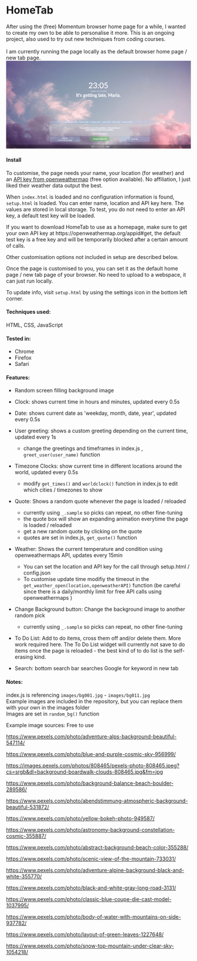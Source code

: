 # HomeTab
After using the (free) Momentum browser home page for a while, I wanted to create my own to be able to personalise it more. 
This is an ongoing project, also used to try out new techniques from coding courses.<br><br>
I am currently running the page locally as the default browser home page / new tab page.<br>
<img src="images/screenshot.png" width="800px"> 

#### Install
<p>To customise, the page needs your name, your location (for weather) and an <a href="https://openweathermap.org/appid#get">API key from openweathermap</a> (free option available). No affiliation, I just liked their weather data output the best.</p>

When `index.html` is loaded and no configuration information is found, `setup.html` is loaded. You can enter name, location and API key here. The values are stored in local storage. To test, you do not need to enter an API key, a default test key will be loaded.

<p>If you want to download HomeTab to use as a homepage, make sure to get your own API key at https://openweathermap.org/appid#get, the default test key is a free key and will be temporarily blocked after a certain amount of calls.</p>


<p>Other customisation options not included in setup are described below.</p>
<p>Once the page is customised to you, you can set it as the default home page / new tab page of your browser. No need to upload to a webspace, it can just run locally.</p>

To update info, visit `setup.html` by using the settings icon in the bottom left corner. 


#### Techniques used:
HTML, CSS, JavaScript

#### Tested in:

- Chrome
- Firefox
- Safari

#### Features:

- Random screen filling background image

- Clock: shows current time in hours and minutes, updated every 0.5s
- Date: shows current date as 'weekday, month, date, year', updated every 0.5s
- User greeting: shows a custom greeting depending on the current time, updated every 1s
    - change the greetings and timeframes in index.js , `greet_user(user_name)` function

- Timezone Clocks: show current time in different locations around the world, updated every 0.5s
    - modify `get_times()` and `worldclock()` function in index.js to edit which cities / timezones to show

- Quote: Shows a random quote whenever the page is loaded / reloaded 
    - currently using `_.sample` so picks can repeat, no other fine-tuning
    - the quote box will show an expanding animation everytime the page is loaded / reloaded
    - get a new random quote by clicking on the quote
    - quotes are set in index.js, `get_quote()` function
    

- Weather: Shows the current temperature and condition using openweathermaps API, updates every 15min
    - You can set the location and API key for the call through setup.html / config.json
    - To customise update time modifiy the timeout in the `get_weather_open(location,openweatherAPI)` function (be careful since there is a daily/monthly limit for free API calls using openweathermaps )

- Change Background button: Change the background image to another random pick 
    - currently using `_.sample` so picks can repeat, no other fine-tuning

- To Do List: Add to do items, cross them off and/or delete them. More work required here. The To Do List widget will currently not save to do items once the page is reloaded - the best kind of to do list is the self-erasing kind. 

- Search: bottom search bar searches Google for keyword in new tab



#### Notes:

index.js is referencing `images/bg001.jpg` - `images/bg011.jpg`<br>
Example images are included in the repository, but you can replace them with your own in the images folder<br>
Images are set in `random_bg()` function<br>
<p>Example image sources: 
Free to use

https://www.pexels.com/photo/adventure-alps-background-beautiful-547114/

https://www.pexels.com/photo/blue-and-purple-cosmic-sky-956999/

https://images.pexels.com/photos/808465/pexels-photo-808465.jpeg?cs=srgb&dl=background-boardwalk-clouds-808465.jpg&fm=jpg

https://www.pexels.com/photo/background-balance-beach-boulder-289586/

https://www.pexels.com/photo/abendstimmung-atmospheric-background-beautiful-531872/

https://www.pexels.com/photo/yellow-bokeh-photo-949587/

https://www.pexels.com/photo/astronomy-background-constellation-cosmic-355887/

https://www.pexels.com/photo/abstract-background-beach-color-355288/

https://www.pexels.com/photo/scenic-view-of-the-mountain-733031/

https://www.pexels.com/photo/adventure-alpine-background-black-and-white-355770/

https://www.pexels.com/photo/black-and-white-gray-long-road-3131/

https://www.pexels.com/photo/classic-blue-coupe-die-cast-model-1037995/

https://www.pexels.com/photo/body-of-water-with-mountains-on-side-937782/

https://www.pexels.com/photo/layout-of-green-leaves-1227648/

https://www.pexels.com/photo/snow-top-mountain-under-clear-sky-1054218/


</p>